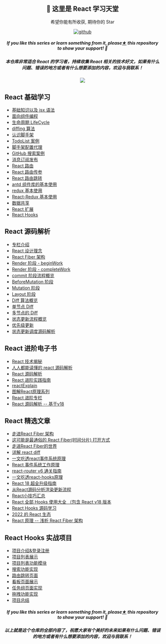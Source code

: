 <h2 align="center">👋 这里是 React 学习天堂</h2>
<p align="center">希望你能有所收获, 期待你的 Star </p>
<p align="center">
  <a href="https://github.com/wafu7969/"><img src="https://img.shields.io/badge/GitHub-ff79c6" alt="github"></a>
</p>


<h5><p align="center"><i>If you like this series or learn something from it, please<a href="https://github.com/linjunc/react-study">★</a> this repository to show your support! 🤩</i></p>
<p>
    <h5 align="center">本仓库非常适合 React 的学习者，持续收集 React 相关的技术好文，如果有什么问题、错误的地方或者有什么想要添加的内容，欢迎与我联系！</h5>
    </p>
</h5>

<p align="center"><a href="https://github.com/linjunc/react-study"><img src="https://ljcimg.oss-cn-beijing.aliyuncs.com/img/reactjs.jpg"></img></a></p>

## React 基础学习

- [基础知识以及 jsx 语法][1-1]
- [面向组件编程][1-2]
- [生命周期 LifeCycle][1-3]
- [diffing 算法][1-4]
- [认识脚手架][1-5]
- [TodoList 案例][1-6]
- [脚手架配置代理][1-7]
- [GitHub 搜索案例][1-8]
- [消息订阅发布][1-9]
- [React 路由][1-10]
- [React 路由传参][1-11]
- [React 路由跳转][1-12]
- [antd 组件库的基本使用][1-13]
- [redux 基本使用][1-14]
- [React-Redux 基本使用][1-15]
- [数据共享][1-16]
- [React 扩展][1-17]
- [React Hooks][1-18]

## React 源码解析

- [专栏介绍][3-1]
- [React 设计理念][3-2]
- [React Fiber 架构][3-3]
- [Render 阶段 - beginWork][3-4]
- [Render 阶段 - completeWork][3-5]
- [commit 阶段流程概览][3-6]
- [BeforeMutation 阶段][3-7]
- [Mutation 阶段][3-8]
- [Layout 阶段][3-9]
- [Diff 算法概览][3-10]
- [单节点 Diff][3-11]
- [多节点的 Diff][3-12]
- [状态更新流程概览][3-13]
- [优先级更新][3-14]
- [状态更新调度源码解析][3-15]

## React 进阶电子书

- [React 技术揭秘][5-1]
- [人人都能读懂的 react 源码解析][5-2]
- [React 源码解析][5-3]
- [React 进阶实践指南][5-4]
- [reactExplain][5-5]
- [图解React原理系列][5-6]
- [React 进阶专栏][5-7]
- [React 源码解析 -- 基于v18][5-8]

## React 精选文章

- [走进React Fiber 架构][4-1]
- [这可能是最通俗的 React Fiber(时间分片) 打开方式][4-2]
- [走进React Fiber的世界][4-3]
- [详解 react diff][4-4]
- [一文吃透react事件系统原理][4-5]
- [React 事件系统工作原理][4-6]
- [react-router v6 通关指南][4-7]
- [一文吃透react-hooks原理][4-8]
- [React 18 超全升级指南][4-9]
- [从React源码分析渲染更新流程][4-10]
- [React小技巧汇总][4-11]
- [React 全部 Hooks 使用大全 （包含 React v18 版本][4-12]
- [React Hooks 源码学习][4-13]
- [2022 的 React 生态][4-14]
- [React 原理 -- 浅析 React Fiber 架构][4-15]

## React Hooks 实战项目

- [项目介绍&登录注册][2-1]
- [项目列表展示][2-2]
- [项目列表功能模块][2-3]  
- [搜索功能实现][2-4]
- [路由跳转页面][2-5]
- [看板页面展示][2-6]
- [任务组页面实现][2-7]
- [拖拽功能实现][2-8]
- [项目总结][2-9]

<h5><p align="center"><i>If you like this series or learn something from it, please<a href="https://github.com/linjunc/react-study">★</a> this repository to show your support! 🤩</i></p>
<p>
    <h5 align="center">以上就是这个仓库的全部内容了，祝愿大家有个美好的未来如果有什么问题、错误的地方或者有什么想要添加的内容，欢迎与我联系！</h5>
    </p>
</h5>

[1-1]: https://github.com/linjunc/react-study/blob/main/React%20%E5%85%A5%E9%97%A8%E5%AD%A6%E4%B9%A0/React%20%E5%85%A5%E9%97%A8%E5%AD%A6%E4%B9%A0%EF%BC%88%E4%B8%80%EF%BC%89--%20%E5%9F%BA%E7%A1%80%E7%9F%A5%E8%AF%86%E4%BB%A5%E5%8F%8A%20jsx%E8%AF%AD%E6%B3%95.md
[1-2]: https://github.com/linjunc/react-study/blob/main/React%20%E5%85%A5%E9%97%A8%E5%AD%A6%E4%B9%A0/React%20%E5%85%A5%E9%97%A8%E5%AD%A6%E4%B9%A0%EF%BC%88%E4%BA%8C%EF%BC%89--%20%E9%9D%A2%E5%90%91%E7%BB%84%E4%BB%B6%E7%BC%96%E7%A8%8B.md
[1-3]: https://github.com/linjunc/react-study/blob/main/React%20%E5%85%A5%E9%97%A8%E5%AD%A6%E4%B9%A0/React%20%E5%85%A5%E9%97%A8%E5%AD%A6%E4%B9%A0%EF%BC%88%E4%B8%89%EF%BC%89%20--%20%E7%BB%84%E4%BB%B6%E7%9A%84%E7%94%9F%E5%91%BD%E5%91%A8%E6%9C%9F.md
[1-4]: https://github.com/linjunc/react-study/blob/main/React%20%E5%85%A5%E9%97%A8%E5%AD%A6%E4%B9%A0/React%20%E5%85%A5%E9%97%A8%E5%AD%A6%E4%B9%A0%EF%BC%88%E5%9B%9B%EF%BC%89--%20diffing%20%E7%AE%97%E6%B3%95.md
[1-5]:https://github.com/linjunc/react-study/blob/main/React%20%E5%85%A5%E9%97%A8%E5%AD%A6%E4%B9%A0/React%20%E5%85%A5%E9%97%A8%E5%AD%A6%E4%B9%A0%EF%BC%88%E4%BA%94%EF%BC%89--%20%E5%88%9D%E5%A7%8B%E5%8C%96%E8%84%9A%E6%89%8B%E6%9E%B6.md
[1-6]:https://github.com/linjunc/react-study/blob/main/React%20%E5%85%A5%E9%97%A8%E5%AD%A6%E4%B9%A0/React%20%E5%85%A5%E9%97%A8%E5%AD%A6%E4%B9%A0%EF%BC%88%E5%85%AD%EF%BC%89--%20TodoList%20%E6%A1%88%E4%BE%8B.md
[1-7]: https://github.com/linjunc/react-study/blob/main/React%20%E5%85%A5%E9%97%A8%E5%AD%A6%E4%B9%A0/React%20%E5%85%A5%E9%97%A8%E5%AD%A6%E4%B9%A0%EF%BC%88%E4%B8%83%EF%BC%89--%20%E8%84%9A%E6%89%8B%E6%9E%B6%E9%85%8D%E7%BD%AE%E4%BB%A3%E7%90%86.md
[1-8]:https://github.com/linjunc/react-study/blob/main/React%20%E5%85%A5%E9%97%A8%E5%AD%A6%E4%B9%A0/React%20%E5%85%A5%E9%97%A8%E5%AD%A6%E4%B9%A0%EF%BC%88%E5%85%AB%EF%BC%89--%20GitHub%20%E6%90%9C%E7%B4%A2%E6%A1%88%E4%BE%8B.md
[1-9]:https://github.com/linjunc/react-study/blob/main/React%20%E5%85%A5%E9%97%A8%E5%AD%A6%E4%B9%A0/React%20%E5%85%A5%E9%97%A8%E5%AD%A6%E4%B9%A0%EF%BC%88%E4%B9%9D%EF%BC%89--%20%E6%B6%88%E6%81%AF%E8%AE%A2%E9%98%85%E5%8F%91%E5%B8%83.md
[1-10]:https://github.com/linjunc/react-study/blob/main/React%20%E5%85%A5%E9%97%A8%E5%AD%A6%E4%B9%A0/React%20%E5%85%A5%E9%97%A8%E5%AD%A6%E4%B9%A0%EF%BC%88%E5%8D%81%EF%BC%89--%20React%20%E8%B7%AF%E7%94%B1.md
[1-11]:https://github.com/linjunc/react-study/blob/main/React%20%E5%85%A5%E9%97%A8%E5%AD%A6%E4%B9%A0/React%20%E5%85%A5%E9%97%A8%E5%AD%A6%E4%B9%A0%EF%BC%88%E5%8D%81%E4%B8%80%EF%BC%89--%20React%20%E8%B7%AF%E7%94%B1%E4%BC%A0%E5%8F%82.md
[1-12]:https://github.com/linjunc/react-study/blob/main/React%20%E5%85%A5%E9%97%A8%E5%AD%A6%E4%B9%A0/React%20%E5%85%A5%E9%97%A8%E5%AD%A6%E4%B9%A0%EF%BC%88%E5%8D%81%E4%BA%8C%EF%BC%89--%20React%20%E8%B7%AF%E7%94%B1%E8%B7%B3%E8%BD%AC.md
[1-13]:https://github.com/linjunc/react-study/blob/main/React%20%E5%85%A5%E9%97%A8%E5%AD%A6%E4%B9%A0/React%20%E5%85%A5%E9%97%A8%E5%AD%A6%E4%B9%A0%EF%BC%88%E5%8D%81%E4%B8%89%EF%BC%89--%20antd%20%E7%9A%84%E5%9F%BA%E6%9C%AC%E4%BD%BF%E7%94%A8.md
[1-14]:https://github.com/linjunc/react-study/blob/main/React%20%E5%85%A5%E9%97%A8%E5%AD%A6%E4%B9%A0/React%20%E5%85%A5%E9%97%A8%E5%AD%A6%E4%B9%A0%EF%BC%88%E5%8D%81%E5%9B%9B%EF%BC%89--%20redux%20%E5%9F%BA%E6%9C%AC%E4%BD%BF%E7%94%A8.md
[1-15]:https://github.com/linjunc/react-study/blob/main/React%20%E5%85%A5%E9%97%A8%E5%AD%A6%E4%B9%A0/React%20%E5%85%A5%E9%97%A8%E5%AD%A6%E4%B9%A0%EF%BC%88%E5%8D%81%E4%BA%94%EF%BC%89--%20React-Redux%20%E5%9F%BA%E6%9C%AC%E4%BD%BF%E7%94%A8.md
[1-16]:https://github.com/linjunc/react-study/blob/main/React%20%E5%85%A5%E9%97%A8%E5%AD%A6%E4%B9%A0/React%20%E5%85%A5%E9%97%A8%E5%AD%A6%E4%B9%A0%EF%BC%88%E5%8D%81%E5%85%AD%EF%BC%89--%20%E6%95%B0%E6%8D%AE%E5%85%B1%E4%BA%AB.md
[1-17]:https://github.com/linjunc/react-study/blob/main/React%20%E5%85%A5%E9%97%A8%E5%AD%A6%E4%B9%A0/React%20%E5%85%A5%E9%97%A8%E5%AD%A6%E4%B9%A0%EF%BC%88%E5%8D%81%E4%B8%83%EF%BC%89--%20React%20%E6%89%A9%E5%B1%95.md
[1-18]:https://github.com/linjunc/react-study/blob/main/React%20%E5%85%A5%E9%97%A8%E5%AD%A6%E4%B9%A0/React%E6%A0%B8%E5%BF%83%20--%20React-Hooks.md

[2-1]:https://github.com/linjunc/react-study/blob/main/React%20Hooks%20%E9%A1%B9%E7%9B%AE/%EF%BC%88%E4%B8%80%EF%BC%89%E7%99%BB%E5%BD%95%E6%B3%A8%E5%86%8C%E9%A1%B5%E9%9D%A2.md
[2-2]:https://github.com/linjunc/react-study/blob/main/React%20Hooks%20%E9%A1%B9%E7%9B%AE/%EF%BC%88%E4%BA%8C%EF%BC%89%E9%A1%B9%E7%9B%AE%E5%88%97%E8%A1%A8%E5%B1%95%E7%A4%BA.md
[2-3]:https://github.com/linjunc/react-study/blob/main/React%20Hooks%20%E9%A1%B9%E7%9B%AE/%EF%BC%88%E4%B8%89%EF%BC%89%E9%A1%B9%E7%9B%AE%E5%88%97%E8%A1%A8%E5%8A%9F%E8%83%BD%E6%A8%A1%E5%9D%97.md
[2-4]:https://github.com/linjunc/react-study/blob/main/React%20Hooks%20%E9%A1%B9%E7%9B%AE/%EF%BC%88%E5%9B%9B%EF%BC%89%20%E6%90%9C%E7%B4%A2%E5%8A%9F%E8%83%BD%E5%AE%9E%E7%8E%B0.md
[2-5]:https://github.com/linjunc/react-study/blob/main/React%20Hooks%20%E9%A1%B9%E7%9B%AE/%EF%BC%88%E4%BA%94%EF%BC%89%E8%B7%AF%E7%94%B1%E8%B7%B3%E8%BD%AC%E9%A1%B5%E9%9D%A2.md
[2-6]:https://github.com/linjunc/react-study/blob/main/React%20Hooks%20%E9%A1%B9%E7%9B%AE/%EF%BC%88%E5%85%AD%EF%BC%89%E7%9C%8B%E6%9D%BF%E9%A1%B5%E9%9D%A2%E5%B1%95%E7%A4%BA.md
[2-7]:https://github.com/linjunc/react-study/blob/main/React%20Hooks%20%E9%A1%B9%E7%9B%AE/%EF%BC%88%E4%B8%83%EF%BC%89%E4%BB%BB%E5%8A%A1%E7%BB%84%E9%A1%B5%E9%9D%A2%E5%AE%9E%E7%8E%B0.md
[2-8]:https://github.com/linjunc/react-study/blob/main/React%20Hooks%20%E9%A1%B9%E7%9B%AE/%EF%BC%88%E5%85%AB%EF%BC%89%E6%8B%96%E6%8B%BD%E5%8A%9F%E8%83%BD%E5%AE%9E%E7%8E%B0.md
[2-9]:https://github.com/linjunc/react-study/blob/main/React%20Hooks%20%E9%A1%B9%E7%9B%AE/%EF%BC%88%E7%BB%88%EF%BC%89%E9%A1%B9%E7%9B%AE%E6%80%BB%E7%BB%93.md

[3-1]: https://linjuncheng.cn/pages/react/hard/start.html
[3-2]: https://linjuncheng.cn/pages/react/hard/fiberidea.html
[3-3]: https://linjuncheng.cn/pages/react/hard/constructure.html
[3-4]: https://linjuncheng.cn/pages/react/hard/beginwork.html
[3-5]: https://linjuncheng.cn/pages/react/hard/completework.html
[3-6]: https://linjuncheng.cn/pages/react/hard/commit.html
[3-7]: https://linjuncheng.cn/pages/react/hard/beforemutation.html
[3-8]: https://linjuncheng.cn/pages/react/hard/mutation.html
[3-9]: https://linjuncheng.cn/pages/react/hard/layout.html
[3-10]: https://linjuncheng.cn/pages/react/hard/diffpre.html
[3-11]: https://linjuncheng.cn/pages/react/hard/singlediff.html
[3-12]: https://linjuncheng.cn/pages/react/hard/arraydiff.html
[3-13]: https://linjuncheng.cn/pages/react/hard/update.html
[3-14]: https://linjuncheng.cn/pages/react/hard/priority.html
[3-15]: https://linjuncheng.cn/pages/react/hard/updatecode.html

[4-1]: https://juejin.cn/post/6844904019660537869
[4-2]: https://juejin.cn/post/6844903975112671239
[4-3]: https://juejin.cn/post/6943896410987659277
[4-4]: https://juejin.cn/post/6844903973585944589
[4-5]: https://juejin.cn/post/6955636911214067720
[4-6]: https://juejin.cn/post/6909271104440205326
[4-7]: https://juejin.cn/post/7069555976717729805
[4-8]: https://juejin.cn/post/6944863057000529933
[4-9]: https://juejin.cn/post/7078511027091931167
[4-10]: https://juejin.cn/post/6844904200824946696
[4-11]: https://juejin.cn/post/6844903890467454989
[4-12]: https://juejin.cn/post/7118937685653192735
[4-13]: https://juejin.cn/post/7114491826694389768
[4-14]: https://juejin.cn/post/7085542534943883301
[4-15]: https://juejin.cn/post/7118752985068339237

[5-1]: https://react.iamkasong.com/
[5-2]: https://xiaochen1024.com/article_item/600ac4384bf83f002edaf54a
[5-3]: https://react.jokcy.me/
[5-4]: https://juejin.cn/book/6945998773818490884
[5-5]: https://github.com/AttackXiaoJinJin/reactExplain
[5-6]: https://7kms.github.io/react-illustration-series/
[5-7]: https://juejin.cn/column/6961274930306482206
[5-8]: https://linjuncheng.cn
